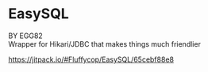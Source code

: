 # EasySQL
BY EGG82<br/>
Wrapper for Hikari/JDBC that makes things much friendlier

https://jitpack.io/#Fluffycop/EasySQL/65cebf88e8
